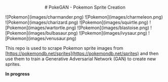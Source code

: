 <p style="text-align: center;"># PokeGAN - Pokemon Sprite Creation</p>
![Pokemon](images/charmander.png) ![Pokemon](images/charmeleon.png) ![Pokemon](images/charizard.png)   ![Pokemon](images/squirtle.png) ![Pokemon](images/wartortle.png) ![Pokemon](images/blastoise.png)  ![Pokemon](images/bulbasaur.png) ![Pokemon](images/ivysaur.png) ![Pokemon](images/venusaur.png) 

This repo is used to scrape Pokemon sprite images from [https://pokemondb.net/sprites](https://pokemondb.net/sprites) and then use them to train a Generative Adversarial Network (GAN) to create new sprites.

**In progress**